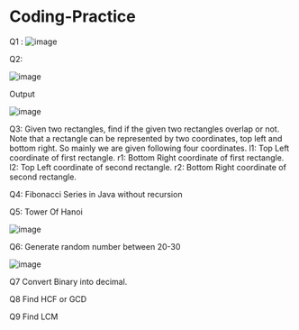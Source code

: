 # Coding-Practice

Q1 :
![image](https://user-images.githubusercontent.com/77162392/180597156-4b49003f-c4fd-4c05-aee0-766887dc27c8.png)

Q2:

![image](https://user-images.githubusercontent.com/77162392/180598479-098fbed3-6002-4d61-a521-d4fbf703b1ac.png)

Output

![image](https://user-images.githubusercontent.com/77162392/180598488-38314f9a-0228-44b9-8fad-fb2c4cc5065a.png)

Q3:
Given two rectangles, find if the given two rectangles overlap or not.
Note that a rectangle can be represented by two coordinates, top left and bottom right. So mainly we are given following four coordinates. 
l1: Top Left coordinate of first rectangle. 
r1: Bottom Right coordinate of first rectangle. 
l2: Top Left coordinate of second rectangle. 
r2: Bottom Right coordinate of second rectangle.

Q4:
Fibonacci Series in Java without recursion

Q5:
Tower Of Hanoi

![image](https://user-images.githubusercontent.com/77162392/180857630-32683543-dcc6-4c4f-9195-3fab47b9fd81.png)

Q6:
Generate random number between 20-30

![image](https://user-images.githubusercontent.com/77162392/180862163-6858496e-b156-4b57-b52e-1636776957eb.png)

Q7
 Convert Binary into decimal.
 
 Q8
 Find HCF or GCD
 
 Q9
 Find LCM
